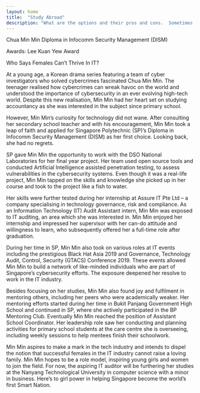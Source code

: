 ```yaml
---
layout: home
title:  "Study Abroad"
description: "What are the options and their pros and cons.  Sometimes it is overwhelming to choose the right acadmeia. But we are here for you and we want the best of you"
---
```

Chua Min Min
Diploma in Infocomm Security Management (DISM)


Awards:
Lee Kuan Yew Award


Who Says Females Can’t Thrive In IT?

At a young age, a Korean drama series featuring a team of cyber investigators who solved cybercrimes fascinated Chua Min Min. The teenager realised how cybercrimes can wreak havoc on the world and understood the importance of cybersecurity in an ever evolving high-tech world. Despite this new realisation, Min Min had her heart set on studying accountancy as she was interested in the subject since primary school.

However, Min Min’s curiosity for technology did not wane. After consulting her secondary school teacher and with his encouragement, Min Min took a leap of faith and applied for Singapore Polytechnic (SP)’s Diploma in Infocomm Security Management (DISM) as her first choice. Looking back, she had no regrets.

SP gave Min Min the opportunity to work with the DSO National Laboratories for her final year project. Her team used open source tools and conducted Artificial Intelligence assisted penetration testing, to assess vulnerabilities in the cybersecurity systems. Even though it was a real-life project, Min Min tapped on the skills and knowledge she picked up in her course and took to the project like a fish to water.

Her skills were further tested during her internship at Assure IT Pte Ltd – a company specialising in technology governance, risk and compliance. As an Information Technology (IT) Audit Assistant intern, Min Min was exposed to IT auditing, an area which she was interested in. Min Min enjoyed her internship and impressed her supervisor with her can-do attitude and willingness to learn, who subsequently offered her a full-time role after graduation.

During her time in SP, Min Min also took on various roles at IT events including the prestigious Black Hat Asia 2019 and Governance, Technology Audit, Control, Security (GTACS) Conference 2019. These events allowed Min Min to build a network of like-minded individuals who are part of Singapore’s cybersecurity efforts. The exposure deepened her resolve to work in the IT industry.

Besides focusing on her studies, Min Min also found joy and fulfilment in mentoring others, including her peers who were academically weaker. Her mentoring efforts started during her time in Bukit Panjang Government High School and continued in SP, where she actively participated in the BP Mentoring Club. Eventually Min Min reached the position of Assistant School Coordinator. Her leadership role saw her conducting and planning activities for primary school students at the care centre she is overseeing, including weekly sessions to help mentees finish their schoolwork.

Min Min aspires to make a mark in the tech industry and intends to dispel the notion that successful females in the IT industry cannot raise a loving family. Min Min hopes to be a role model, inspiring young girls and women to join the field. For now, the aspiring IT auditor will be furthering her studies at the Nanyang Technological University in computer science with a minor in business. Here’s to girl power in helping Singapore become the world’s first Smart Nation. 
